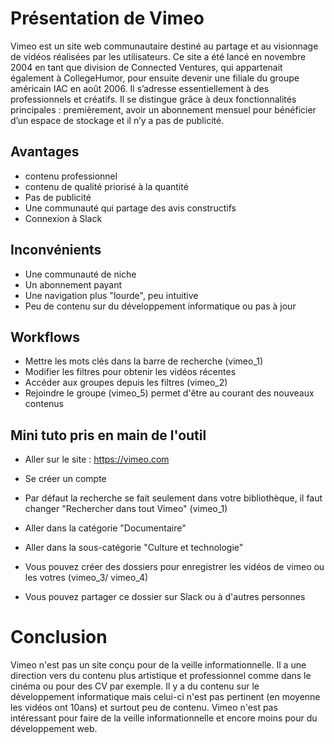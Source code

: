 # Présentation de Vimeo
Vimeo est un site web communautaire destiné au partage et au visionnage de vidéos réalisées par les utilisateurs. Ce site a été lancé en novembre 2004 en tant que division de Connected Ventures, qui appartenait également à CollegeHumor, pour ensuite devenir une filiale du groupe américain IAC en août 2006. 
Il s’adresse essentiellement à des professionnels et créatifs. Il se distingue grâce à deux fonctionnalités principales : premièrement, avoir un abonnement mensuel pour bénéficier d’un espace de stockage et il n’y a pas de publicité.

## Avantages
- contenu professionnel
- contenu de qualité priorisé à la quantité
- Pas de publicité
- Une communauté qui partage des avis constructifs
- Connexion à Slack

## Inconvénients
- Une communauté de niche
- Un abonnement payant
- Une navigation plus "lourde", peu intuitive
- Peu de contenu sur du développement informatique ou pas à jour

## Workflows
- Mettre les mots clés dans la barre de recherche (vimeo_1)
- Modifier les filtres pour obtenir les vidéos récentes
- Accéder aux groupes depuis les filtres (vimeo_2)
- Rejoindre le groupe (vimeo_5) permet d'être au courant des nouveaux contenus

## Mini tuto pris en main de l'outil
- Aller sur le site : https://vimeo.com
- Se créer un compte
- Par défaut la recherche se fait seulement dans votre bibliothèque, il faut changer "Rechercher dans tout Vimeo" (vimeo_1)
- Aller dans la catégorie "Documentaire"
- Aller dans la sous-catégorie "Culture et technologie"

- Vous pouvez créer des dossiers pour enregistrer les vidéos de vimeo ou les votres (vimeo_3/ vimeo_4)
- Vous pouvez partager ce dossier sur Slack ou à d'autres personnes

# Conclusion
Vimeo n'est pas un site conçu pour de la veille informationnelle. Il a une direction vers du contenu plus artistique et professionnel comme dans le cinéma ou pour des CV par exemple. Il y a du contenu sur le développement informatique mais celui-ci n'est pas pertinent (en moyenne les vidéos ont 10ans) et surtout peu de contenu.
Vimeo n'est pas intéressant pour faire de la veille informationnelle et encore moins pour du développement web.